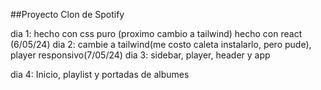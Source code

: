 ##Proyecto Clon de Spotify

dia 1: hecho con css puro (proximo cambio a tailwind) hecho con react (6/05/24)
dia 2: cambie a tailwind(me costo caleta instalarlo, pero pude), player responsivo(7/05/24)
dia 3: sidebar, player, header y app

dia 4: Inicio, playlist y portadas de albumes
